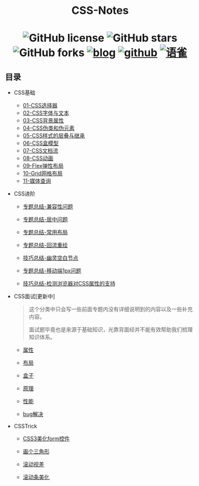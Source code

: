 <div align="center">
  <h1>
  CSS-Notes
  <h1>
    <img alt="GitHub license" src="https://img.shields.io/github/license/rodrick278/CSS-Notes">
    <img alt="GitHub stars" src="https://img.shields.io/github/stars/rodrick278/CSS-Notes">
    <img alt="GitHub forks" src="https://img.shields.io/github/forks/rodrick278/CSS-Notes">
    <a href="https://rodrick.cn"><img alt="blog" src="https://badgen.net/badge/blog/檐上有月☽/?icon=sourcegraph&color=FFC83D"></a>
    <a href="https://github.com/rodrick278/"><img alt="github" src="https://badgen.net/badge/github/Rodrick278/?icon=github&color=blue&label"></a>
    <a href="https://www.yuque.com/rodrick-miz0p"><img alt="语雀" src="https://badgen.net/badge/yuque/yuque/?icon=telegram&color=34CE7B&label"></a>
</div>

## 目录

- CSS基础
  - [01-CSS选择器](01-CSS基础/01-CSS选择器.md)
  - [02-CSS字体与文本](01-CSS基础/02-CSS字体与文本.md)
  - [03-CSS背景属性](01-CSS基础/03-CSS背景属性.md)
  - [04-CSS伪类和伪元素](01-CSS基础/04-CSS伪类和伪元素.md)
  - [05-CSS样式的层叠与继承](01-CSS基础/05-CSS样式的层叠与继承.md)
  - [06-CSS盒模型](01-CSS基础/06-CSS盒模型.md)
  - [07-CSS文档流](01-CSS基础/07-CSS文档流.md)
  - [08-CSS动画](01-CSS基础/08-CSS动画.md)
  - [09-Flex弹性布局](01-CSS基础/09-Flex弹性布局.md)
  - [10-Grid网格布局](01-CSS基础/10-Grid网格布局.md)
  - [11-媒体查询](01-CSS基础/11-媒体查询.md)
  
- CSS进阶
  - [专题总结-兼容性问题](02-CSS进阶/专题总结-兼容性问题.md)
  
  - [专题总结-居中问题](02-CSS进阶/专题总结-居中问题.md)
  
  - [专题总结-常用布局](02-CSS进阶/专题总结-常用布局.md)
  
  - [专题总结-回流重绘](02-CSS进阶/专题总结-回流重绘.md)
  
  - [技巧总结-幽灵空白节点](02-CSS进阶/技巧总结-幽灵空白节点.md)
  
  - [专题总结-移动端1px问题](02-CSS进阶/专题总结-移动端1px问题.md)
  
  - [技巧总结-检测浏览器对CSS属性的支持](02-CSS进阶/技巧总结-检测浏览器对CSS属性的支持.md)
  
- CSS面试[更新中]
  > 这个分类中只会写一些前面专题内没有详细说明到的内容以及一些补充内容。
  >
  > 面试题毕竟也是来源于基础知识，光靠背面经并不能有效帮助我们梳理知识体系。
  
  - [属性](03-CSS面试/属性.md)
  
  - [布局](03-CSS面试/布局.md)
  
  - [盒子](03-CSS面试/盒子.md)
  
  - [原理](03-CSS面试/原理.md)
  
  - [性能](03-CSS面试/性能.md)
  
  - [bug解决](03-CSS面试/bug解决.md)
  
- CSSTrick
  - [CSS3美化form控件](04-CSSTrick/CSS3美化form控件.md)
  
  - [画个三角形](04-CSSTrick/画个三角形.md)
  
  - [滚动视差](04-CSSTrick/滚动视差.md)
  
  - [滚动条美化](04-CSSTrick/滚动条美化.md)
  
  
  
  

